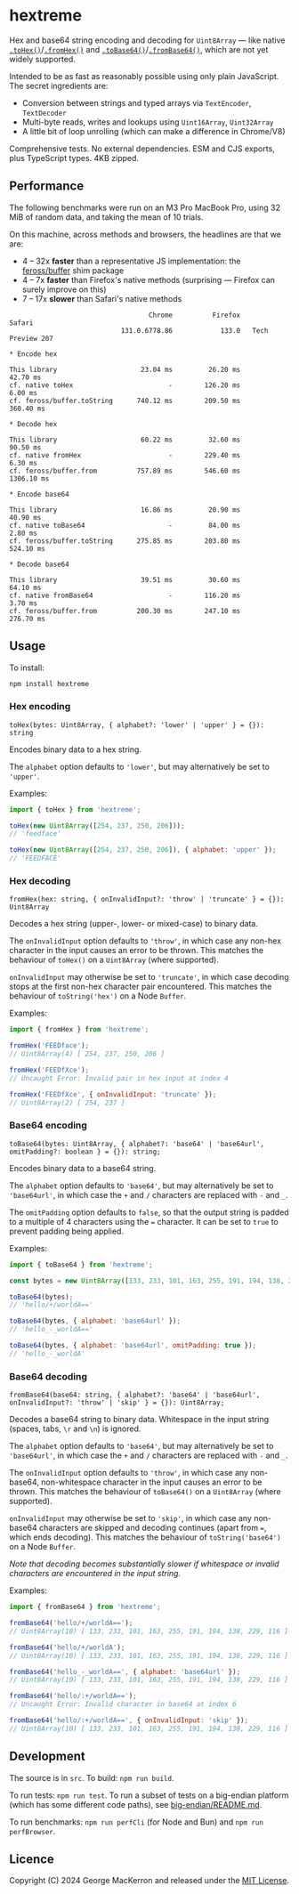 # hextreme

Hex and base64 string encoding and decoding for `Uint8Array` — like native [`.toHex()`](https://developer.mozilla.org/en-US/docs/Web/JavaScript/Reference/Global_Objects/Uint8Array/toHex)/[`.fromHex()`](https://developer.mozilla.org/en-US/docs/Web/JavaScript/Reference/Global_Objects/Uint8Array/fromHex) and [`.toBase64()`](https://developer.mozilla.org/en-US/docs/Web/JavaScript/Reference/Global_Objects/Uint8Array/toBase64)/[`.fromBase64()`](https://developer.mozilla.org/en-US/docs/Web/JavaScript/Reference/Global_Objects/Uint8Array/fromBase64), which are not yet widely supported.

Intended to be as fast as reasonably possible using only plain JavaScript. The secret ingredients are: 

* Conversion between strings and typed arrays via `TextEncoder`, `TextDecoder`
* Multi-byte reads, writes and lookups using `Uint16Array`, `Uint32Array`
* A little bit of loop unrolling (which can make a difference in Chrome/V8)

Comprehensive tests. No external dependencies. ESM and CJS exports, plus TypeScript types. 4KB zipped.


## Performance

The following benchmarks were run on an M3 Pro MacBook Pro, using 32 MiB of random data, and taking the mean of 10 trials.

On this machine, across methods and browsers, the headlines are that we are:

* 4 – 32x **faster** than a representative JS implementation: the [feross/buffer](https://github.com/feross) shim package
* 4 – 7x **faster** than Firefox's native methods (surprising — Firefox can surely improve on this)
* 7 – 17x **slower** than Safari's native methods

```
                                   Chrome          Firefox             Safari
                            131.0.6778.86            133.0   Tech Preview 207

* Encode hex

This library                     23.04 ms         26.20 ms           42.70 ms
cf. native toHex                        -        126.20 ms            6.00 ms
cf. feross/buffer.toString      740.12 ms        209.50 ms          360.40 ms

* Decode hex

This library                     60.22 ms         32.60 ms           90.50 ms
cf. native fromHex                      -        229.40 ms            6.30 ms
cf. feross/buffer.from          757.89 ms        546.60 ms         1306.10 ms

* Encode base64

This library                     16.86 ms         20.90 ms           40.90 ms
cf. native toBase64                     -         84.00 ms            2.80 ms
cf. feross/buffer.toString      275.85 ms        203.80 ms          524.10 ms

* Decode base64

This library                     39.51 ms         30.60 ms           64.10 ms
cf. native fromBase64                   -        116.20 ms            3.70 ms
cf. feross/buffer.from          200.30 ms        247.10 ms          276.70 ms
```

## Usage

To install:

```bash
npm install hextreme
```

### Hex encoding

`toHex(bytes: Uint8Array, { alphabet?: 'lower' | 'upper' } = {}): string`

Encodes binary data to a hex string. 

The `alphabet` option defaults to `'lower'`, but may alternatively be set to `'upper'`.

Examples:

```javascript
import { toHex } from 'hextreme';

toHex(new Uint8Array([254, 237, 250, 206]));
// 'feedface'

toHex(new Uint8Array([254, 237, 250, 206]), { alphabet: 'upper' });
// 'FEEDFACE'
```

### Hex decoding

`fromHex(hex: string, { onInvalidInput?: 'throw' | 'truncate' } = {}): Uint8Array`

Decodes a hex string (upper-, lower- or mixed-case) to binary data.

The `onInvalidInput` option defaults to `'throw'`, in which case any non-hex character in the input causes an error to be thrown. This matches the behaviour of `toHex()` on a `Uint8Array` (where supported).

`onInvalidInput` may otherwise be set to `'truncate'`, in which case decoding stops at the first non-hex character pair encountered. This matches the behaviour of `toString('hex')` on a Node `Buffer`.

Examples:

```javascript
import { fromHex } from 'hextreme';

fromHex('FEEDface');
// Uint8Array(4) [ 254, 237, 250, 206 ]

fromHex('FEEDfXce');
// Uncaught Error: Invalid pair in hex input at index 4

fromHex('FEEDfXce', { onInvalidInput: 'truncate' });
// Uint8Array(2) [ 254, 237 ]
```

### Base64 encoding

`toBase64(bytes: Uint8Array, { alphabet?: 'base64' | 'base64url', omitPadding?: boolean } = {}): string;`

Encodes binary data to a base64 string.

The `alphabet` option defaults to `'base64'`, but may alternatively be set to `'base64url'`, in which case the `+` and `/` characters are replaced with `-` and `_`.

The `omitPadding` option defaults to `false`, so that the output string is padded to a multiple of 4 characters using the `=` character. It can be set to `true` to prevent padding being applied.

Examples:

```javascript
import { toBase64 } from 'hextreme';

const bytes = new Uint8Array([133, 233, 101, 163, 255, 191, 194, 138, 229, 116]);

toBase64(bytes);
// 'hello/+/worldA=='

toBase64(bytes, { alphabet: 'base64url' });
// 'hello_-_worldA=='

toBase64(bytes, { alphabet: 'base64url', omitPadding: true });
// 'hello_-_worldA'
```

### Base64 decoding

`fromBase64(base64: string, { alphabet?: 'base64' | 'base64url', onInvalidInput?: 'throw' | 'skip' } = {}): Uint8Array;`

Decodes a base64 string to binary data. Whitespace in the input string (spaces, tabs, `\r` and `\n`) is ignored.

The `alphabet` option defaults to `'base64'`, but may alternatively be set to `'base64url'`, in which case the `+` and `/` characters are replaced with `-` and `_`.

The `onInvalidInput` option defaults to `'throw'`, in which case any non-base64, non-whitespace character in the input causes an error to be thrown. This matches the behaviour of `toBase64()` on a `Uint8Array` (where supported).

`onInvalidInput` may otherwise be set to `'skip'`, in which case any non-base64 characters are skipped and decoding continues (apart from `=`, which ends decoding). This matches the behaviour of `toString('base64')` on a Node `Buffer`.

_Note that decoding becomes substantially slower if whitespace or invalid characters are encountered in the input string._

Examples:

```javascript
import { fromBase64 } from 'hextreme';

fromBase64('hello/+/worldA==');
// Uint8Array(10) [ 133, 233, 101, 163, 255, 191, 194, 138, 229, 116 ]

fromBase64('hello/+/worldA');
// Uint8Array(10) [ 133, 233, 101, 163, 255, 191, 194, 138, 229, 116 ]

fromBase64('hello_-_worldA==', { alphabet: 'base64url' });
// Uint8Array(10) [ 133, 233, 101, 163, 255, 191, 194, 138, 229, 116 ]

fromBase64('hello/:+/worldA==');
// Uncaught Error: Invalid character in base64 at index 6

fromBase64('hello/:+/worldA==', { onInvalidInput: 'skip' });
// Uint8Array(10) [ 133, 233, 101, 163, 255, 191, 194, 138, 229, 116 ]
```

## Development

The source is in `src`. To build: `npm run build`.

To run tests: `npm run test`. To run a subset of tests on a big-endian platform (which has some different code paths), see [big-endian/README.md](big-endian/README.md).

To run benchmarks: `npm run perfCli` (for Node and Bun) and `npm run perfBrowser`.

## Licence

Copyright (C) 2024 George MacKerron and released under the [MIT License](LICENSE).
